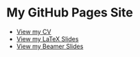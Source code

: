 
# My GitHub Pages Site

- [View my CV](my_cv.pdf)
- [View my LaTeX Slides](latex_slides.html)
- [View my Beamer Slides](beamer_slides.html)

